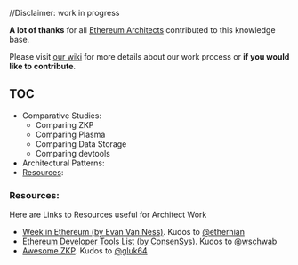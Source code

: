 //Disclaimer: work in progress

**A lot of thanks** for all [Ethereum Architects](List-of-Architects.md) contributed to this knowledge base.

Please visit [our wiki](https://github.com/Ring-of-Ethereum-Architects/knowledge/wiki) for more details about our work process or **if you would like to contribute**.

## TOC
* Comparative Studies:
   * Comparing ZKP
   * Comparing Plasma
   * Comparing Data Storage
   * Comparing devtools
* Architectural Patterns:
* [Resources](#Resources):

### Resources:
Here are Links to Resources useful for Architect Work

- [Week in Ethereum (by Evan Van Ness)](http://www.weekinethereum.com). Kudos to [@ethernian](https://ethereum-magicians.org/u/ethernian)
- [Ethereum Developer Tools List (by ConsenSys)](https://github.com/ConsenSys/ethereum-developer-tools-list). Kudos to [@wschwab](https://ethereum-magicians.org/u/wschwab)
- [Awesome ZKP](https://github.com/gluk64/awesome-zkp). Kudos to [@gluk64](https://github.com/gluk64@)
